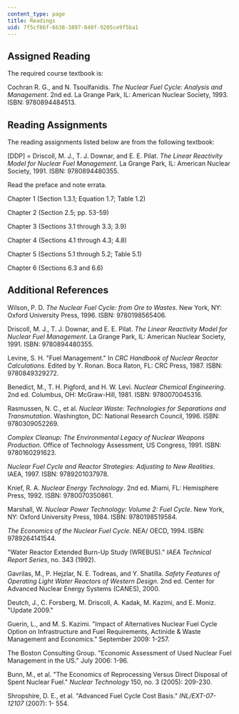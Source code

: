 ```yaml
---
content_type: page
title: Readings
uid: 7f5cf86f-6b38-3897-840f-9205ce9f5ba1
---
```


Assigned Reading
----------------

The required course textbook is:

Cochran R. G., and N. Tsoulfanidis. _The Nuclear Fuel Cycle: Analysis and Management_. 2nd ed. La Grange Park, IL: American Nuclear Society, 1993. ISBN: 9780894484513.

Reading Assignments
-------------------

The reading assignments listed below are from the following textbook:

\[DDP\] = Driscoll, M. J., T. J. Downar, and E. E. Pilat. _The Linear Reactivity Model for Nuclear Fuel Management_. La Grange Park, IL: American Nuclear Society, 1991. ISBN: 9780894480355.

Read the preface and note errata.

Chapter 1 (Section 1.3.1; Equation 1.7; Table 1.2)

Chapter 2 (Section 2.5; pp. 53-59)

Chapter 3 (Sections 3.1 through 3.3; 3.9)

Chapter 4 (Sections 4.1 through 4.3; 4.8)

Chapter 5 (Sections 5.1 through 5.2; Table 5.1)

Chapter 6 (Sections 6.3 and 6.6)

Additional References
---------------------

Wilson, P. D. _The Nuclear Fuel Cycle: from Ore to Wastes_. New York, NY: Oxford University Press, 1996. ISBN: 9780198565406.

Driscoll, M. J., T. J. Downar, and E. E. Pilat. _The Linear Reactivity Model for Nuclear Fuel Management_. La Grange Park, IL: American Nuclear Society, 1991. ISBN: 9780894480355.

Levine, S. H. "Fuel Management." In _CRC Handbook of Nuclear Reactor Calculations_. Edited by Y. Ronan. Boca Raton, FL: CRC Press, 1987. ISBN: 9780849329272.

Benedict, M., T. H. Pigford, and H. W. Levi. _Nuclear Chemical Engineering_. 2nd ed. Columbus, OH: McGraw-Hill, 1981. ISBN: 9780070045316.

Rasmussen, N. C., et al. _Nuclear Waste: Technologies for Separations and Transmutation_. Washington, DC: National Research Council, 1996. ISBN: 9780309052269.

_Complex Cleanup: The Environmental Legacy of Nuclear Weapons Production_. Office of Technology Assessment, US Congress, 1991. ISBN: 9780160291623.

_Nuclear Fuel Cycle and Reactor Strategies: Adjusting to New Realities_. IAEA, 1997. ISBN: 9789201037978.

Knief, R. A. _Nuclear Energy Technology_. 2nd ed. Miami, FL: Hemisphere Press, 1992. ISBN: 9780070350861.

Marshall, W. _Nuclear Power Technology: Volume 2: Fuel Cycle_. New York, NY: Oxford University Press, 1984. ISBN: 9780198519584.

_The Economics of the Nuclear Fuel Cycle_. NEA/ OECD, 1994. ISBN: 9789264141544.

"Water Reactor Extended Burn-Up Study (WREBUS)." _IAEA Technical Report Series_, no. 343 (1992).

Gavrilas, M., P. Hejzlar, N. E. Todreas, and Y. Shatilla. _Safety Features of Operating Light Water Reactors of Western Design_. 2nd ed. Center for Advanced Nuclear Energy Systems (CANES), 2000.

Deutch, J., C. Forsberg, M. Driscoll, A. Kadak, M. Kazimi, and E. Moniz. "Update 2009."

Guerin, L., and M. S. Kazimi. "Impact of Alternatives Nuclear Fuel Cycle Option on Infrastructure and Fuel Requirements, Actinide & Waste Management and Economics." September 2009: 1-257.

The Boston Consulting Group. "Economic Assessment of Used Nuclear Fuel Management in the US." July 2006: 1-96.

Bunn, M., et al. "The Economics of Reprocessing Versus Direct Disposal of Spent Nuclear Fuel." _Nuclear Technology_ 150, no. 3 (2005): 209-230.

Shropshire, D. E., et al. "Advanced Fuel Cycle Cost Basis." _INL/EXT-07-12107_ (2007): 1- 554.
